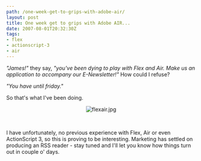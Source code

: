 ```yaml
---
path: /one-week-get-to-grips-with-adobe-air/
layout: post
title: One week get to grips with Adobe AIR...
date: 2007-08-01T20:32:30Z
tags:
- flex
- actionscript-3
- air
---
```


<em>"James!"</em> they say, <em>"you've been dying to play with Flex and Air.  Make us an application to accompany our E-Newsletter!"</em>  How could I refuse?

<em>"You have until friday." </em>

So that's what I've been doing.
<p style="text-align: center"><img src="http://uploads.psyked.co.uk/2007/08/flexair.jpg" alt="flexair.jpg" /></p>
<p style="text-align: center">&nbsp;</p>
I have unfortunately, no previous experience with Flex, Air or even ActionScript 3, so this is proving to be interesting.  Marketing has settled on producing an RSS reader - stay tuned and I'll let you know how things turn out in couple o' days.